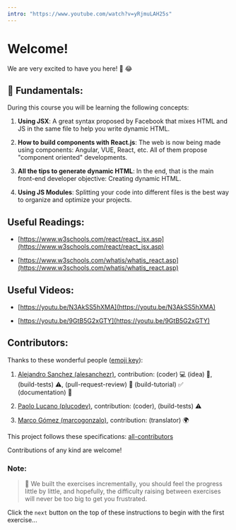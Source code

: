 ```yaml
---
intro: "https://www.youtube.com/watch?v=yRjmuLAH25s"
---
```


# Welcome!

We are very excited to have you here! 🎉 😂

## 💬 Fundamentals:

During this course you will be learning the following concepts:

1. **Using JSX**: A great syntax proposed by Facebook that mixes HTML and JS in the same file to help you write dynamic HTML.

2. **How to build components with React.js**: The web is now being made using components: Angular, VUE, React, etc. All of them propose "component oriented" developments.  

3. **All the tips to generate dynamic HTML**: In the end, that is the main front-end developer objective: Creating dynamic HTML.  

4. **Using JS Modules**: Splitting your code into different files is the best way to organize and optimize your projects.  

## Useful Readings:

+ [https://www.w3schools.com/react/react_jsx.asp](https://www.w3schools.com/react/react_jsx.asp)

+ [https://www.w3schools.com/whatis/whatis_react.asp](https://www.w3schools.com/whatis/whatis_react.asp)

## Useful Videos:

+ [https://youtu.be/N3AkSS5hXMA](https://youtu.be/N3AkSS5hXMA)

+ [https://youtu.be/9GtB5G2xGTY](https://youtu.be/9GtB5G2xGTY)

## Contributors:

Thanks to these wonderful people ([emoji key](https://github.com/kentcdodds/all-contributors#emoji-key)):

1. [Alejandro Sanchez (alesanchezr)](https://github.com/alesanchezr), contribution: (coder) :computer: (idea) 🤔, (build-tests) :warning:, (pull-request-review) :eyes: (build-tutorial) :white_check_mark: (documentation) :book:

2. [Paolo Lucano (plucodev)](https://github.com/plucodev), contribution: (coder), (build-tests) :warning:

3. [Marco Gómez (marcogonzalo)](https://github.com/marcogonzalo), contribution: (translator) :earth_africa:

This project follows these specifications: [all-contributors](https://github.com/kentcdodds/all-contributors)

Contributions of any kind are welcome!

### Note:

> 🔹 We built the exercises incrementally, you should feel the progress little by little, and hopefully, the difficulty raising between exercises will never be too big to get you frustrated.

Click the `next` button on the top of these instructions to begin with the first exercise...
